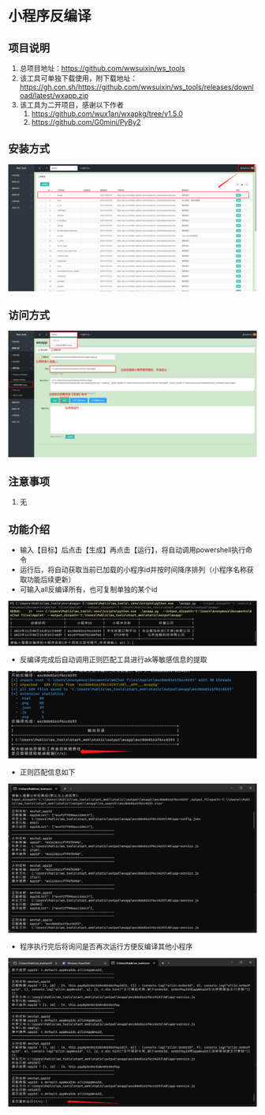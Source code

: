 # 小程序反编译
## 项目说明
1. 总项目地址：https://github.com/wwsuixin/ws_tools
2. 该工具可单独下载使用，附下载地址：https://gh.con.sh/https://github.com/wwsuixin/ws_tools/releases/download/latest/wxapp.zip
4. 该工具为二开项目，感谢以下作者
	1. https://github.com/wux1an/wxapkg/tree/v1.5.0
	2. https://github.com/G0mini/PyBy2

## 安装方式

![](images/小程序反编译-17.png)
## 访问方式

![](images/小程序反编译-18.png)




## 注意事项

1.  无
## 功能介绍

-   输入【目标】后点击【生成】再点击【运行】，将自动调用powershell执行命令
- 运行后，将自动获取当前已加载的小程序id并按时间降序排列（小程序名称获取功能后续更新）
- 可输入all反编译所有，也可复制单独的某个id

![](images/小程序反编译-13.png)

- 反编译完成后自动调用正则匹配工具进行ak等敏感信息的提取

![](images/小程序反编译-14.png)

- 正则匹配信息如下

![](images/小程序反编译-15.png)


- 程序执行完后将询问是否再次运行方便反编译其他小程序

![](images/小程序反编译-16.png)
